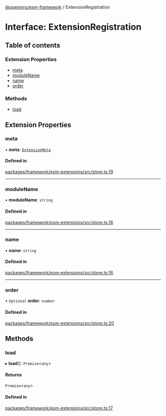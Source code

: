 [@openmrs/esm-framework](../API.md) / ExtensionRegistration

# Interface: ExtensionRegistration

## Table of contents

### Extension Properties

- [meta](ExtensionRegistration.md#meta)
- [moduleName](ExtensionRegistration.md#modulename)
- [name](ExtensionRegistration.md#name)
- [order](ExtensionRegistration.md#order)

### Methods

- [load](ExtensionRegistration.md#load)

## Extension Properties

### meta

• **meta**: [`ExtensionMeta`](ExtensionMeta.md)

#### Defined in

[packages/framework/esm-extensions/src/store.ts:19](https://github.com/openmrs/openmrs-esm-core/blob/main/packages/framework/esm-extensions/src/store.ts#L19)

___

### moduleName

• **moduleName**: `string`

#### Defined in

[packages/framework/esm-extensions/src/store.ts:18](https://github.com/openmrs/openmrs-esm-core/blob/main/packages/framework/esm-extensions/src/store.ts#L18)

___

### name

• **name**: `string`

#### Defined in

[packages/framework/esm-extensions/src/store.ts:16](https://github.com/openmrs/openmrs-esm-core/blob/main/packages/framework/esm-extensions/src/store.ts#L16)

___

### order

• `Optional` **order**: `number`

#### Defined in

[packages/framework/esm-extensions/src/store.ts:20](https://github.com/openmrs/openmrs-esm-core/blob/main/packages/framework/esm-extensions/src/store.ts#L20)

## Methods

### load

▸ **load**(): `Promise`<`any`\>

#### Returns

`Promise`<`any`\>

#### Defined in

[packages/framework/esm-extensions/src/store.ts:17](https://github.com/openmrs/openmrs-esm-core/blob/main/packages/framework/esm-extensions/src/store.ts#L17)
